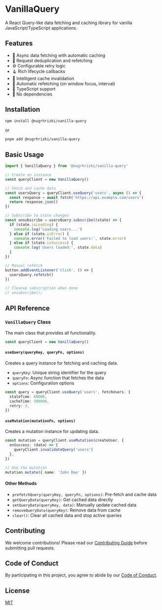 # VanillaQuery

A React Query-like data fetching and caching library for vanilla JavaScript/TypeScript applications.

## Features

- 📡 Async data fetching with automatic caching
- 🔄 Request deduplication and refetching
- ⚙️ Configurable retry logic
- 🪝 Rich lifecycle callbacks
- 🧠 Intelligent cache invalidation
- 🔄 Automatic refetching (on window focus, interval)
- 📝 TypeScript support
- 🔄 No dependencies

## Installation

```sh
npm install @nugrhrizki/vanilla-query
```

or

```sh
pnpm add @nugrhrizki/vanilla-query
```

## Basic Usage

```typescript
import { VanillaQuery } from '@nugrhrizki/vanilla-query'

// Create an instance
const queryClient = new VanillaQuery()

// Fetch and cache data
const usersQuery = queryClient.useQuery('users', async () => {
  const response = await fetch('https://api.example.com/users')
  return response.json()
})

// Subscribe to state changes
const unsubscribe = usersQuery.subscribe((state) => {
  if (state.isLoading) {
    console.log('Loading users...')
  } else if (state.isError) {
    console.error('Failed to load users:', state.error)
  } else if (state.isSuccess) {
    console.log('Users loaded:', state.data)
  }
})

// Manual refetch
button.addEventListener('click', () => {
  usersQuery.refetch()
})

// Cleanup subscription when done
// unsubscribe();
```

## API Reference

### `VanillaQuery` Class

The main class that provides all functionality.

```typescript
const queryClient = new VanillaQuery()
```

#### `useQuery(queryKey, queryFn, options)`

Creates a query instance for fetching and caching data.

- `queryKey`: Unique string identifier for the query
- `queryFn`: Async function that fetches the data
- `options`: Configuration options

```typescript
const query = queryClient.useQuery('users', fetchUsers, {
  staleTime: 60000,
  cacheTime: 300000,
  retry: 3,
})
```

#### `useMutation(mutationFn, options)`

Creates a mutation instance for updating data.

```typescript
const mutation = queryClient.useMutation(createUser, {
  onSuccess: (data) => {
    queryClient.invalidateQuery('users')
  },
})

// Use the mutation
mutation.mutate({ name: 'John Doe' })
```

#### Other Methods

- `prefetchQuery(queryKey, queryFn, options)`: Pre-fetch and cache data
- `getQueryData(queryKey)`: Get cached data directly
- `setQueryData(queryKey, data)`: Manually update cached data
- `removeQueryData(queryKey)`: Remove data from cache
- `clear()`: Clear all cached data and stop active queries

## Contributing

We welcome contributions! Please read our [Contributing Guide](CONTRIBUTING.md) before submitting pull requests.

## Code of Conduct

By participating in this project, you agree to abide by our [Code of Conduct](CODE_OF_CONDUCT.md).

## License

[MIT](LICENSE)
